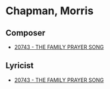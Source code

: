 # Chapman, Morris

## Composer

- [20743 - THE FAMILY PRAYER SONG](/hymns/20743.md)

## Lyricist

- [20743 - THE FAMILY PRAYER SONG](/hymns/20743.md)

